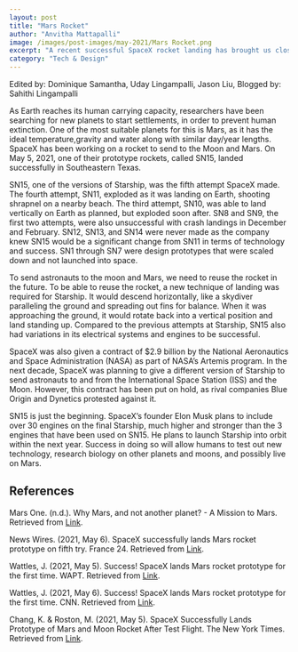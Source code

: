 ```yaml
---
layout: post
title: "Mars Rocket"
author: "Anvitha Mattapalli"
image: /images/post-images/may-2021/Mars Rocket.png
excerpt: "A recent successful SpaceX rocket landing has brought us closer to sending humans to the Moon and Mars."
category: "Tech & Design"
---
```


Edited by: Dominique Samantha, Uday Lingampalli, Jason Liu, Blogged by: Sahithi Lingampalli

As Earth reaches its human carrying capacity, researchers have been searching for new planets to start settlements, in order to prevent human extinction. One of the most suitable planets for this is Mars, as it has the ideal temperature,gravity and water along with similar day/year lengths. SpaceX has been working on a rocket to send to the Moon and Mars. On May 5, 2021, one of their prototype rockets, called SN15, landed successfully in Southeastern Texas.

SN15, one of the versions of Starship, was the fifth attempt SpaceX made. The fourth attempt, SN11, exploded as it was landing on Earth, shooting shrapnel on a nearby beach. The third attempt, SN10, was able to land vertically on Earth as planned, but exploded soon after. SN8 and SN9, the first two attempts, were also unsuccessful with crash landings in December and February. SN12, SN13, and SN14 were never made as the company knew SN15 would be a significant change from SN11 in terms of technology and success. SN1 through SN7 were design prototypes that were scaled down and not launched into space.

To send astronauts to the moon and Mars, we need to reuse the rocket in the future. To be able to reuse the rocket, a new technique of landing was required for Starship. It would descend horizontally, like a skydiver paralleling the ground and spreading out fins for balance. When it was approaching the ground, it would rotate back into a vertical position and land standing up. Compared to the previous attempts at Starship, SN15 also had variations in its electrical systems and engines to be successful.

SpaceX was also given a contract of $2.9 billion by the National Aeronautics and Space Administration (NASA) as part of NASA’s Artemis program. In the next decade, SpaceX was planning to give a different version of Starship to send astronauts to and from the International Space Station (ISS) and the Moon. However, this contract has been put on hold, as rival companies Blue Origin and Dynetics protested against it.

SN15 is just the beginning. SpaceX’s founder Elon Musk plans to include over 30 engines on the final Starship, much higher and stronger than the 3 engines that have been used on SN15. He plans to launch Starship into orbit within the next year. Success in doing so will allow humans to test out new technology, research biology on other planets and moons, and possibly live on Mars.

## References
Mars One. (n.d.). Why Mars, and not another planet? - A Mission to Mars. Retrieved from [Link](https://www.mars-one.com/faq/mission-to-mars/why-mars-and-not-another-planet#:~:text=After%20the%20Earth%2C%20Mars%20is,system%20due%20to%20several%20reasons%3A&text=Gravity%20on%20Mars%20is%2038,cosmic%20and%20the%20Sun's%20radiation).

News Wires. (2021, May 6). SpaceX successfully lands Mars rocket prototype on fifth try. France 24. Retrieved from [Link](https://www.france24.com/en/americas/20210506-spacex-successfully-lands-mars-rocket-prototype-on-fifth-try).

Wattles, J. (2021, May 5). Success! SpaceX lands Mars rocket prototype for the first time. WAPT. Retrieved from [Link](https://www.wapt.com/article/spacex-lands-mars-rocket-prototype-first-time/36345322).

Wattles, J. (2021, May 6). Success! SpaceX lands Mars rocket prototype for the first time. CNN. Retrieved from [Link](https://www.cnn.com/2021/05/05/tech/spacex-starship-sn15-test-flight-scn/index.html).

Chang, K. & Roston, M. (2021, May 5). SpaceX Successfully Lands Prototype of Mars and Moon Rocket After Test Flight. The New York Times. Retrieved from [Link](https://www.nytimes.com/2021/05/05/science/spacex-starship-launch.html).
